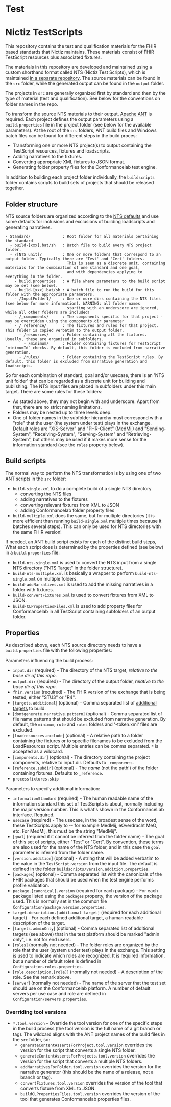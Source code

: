 # Test
# Nictiz TestScripts

This repository contains the test and qualification materials for the FHIR based standards that Nictiz maintains. These materials consist of FHIR TestScript resources plus associated fixtures.

The materials in this repository are developed and maintained using a custom shorthand format called NTS (Nictiz Test Scripts), which is maintained [in a separate repository](https://github.com/Nictiz/Nictiz-tooling-testscripts/tree/main/generate). The source materials can be found in the `src` folder, while the generated output can be found in the `output` folder.

The projects in `src` are generally organized first by standard and then by the type of material (test and qualification). See below for the conventions on folder names in the repo.

To transform the source NTS materials to their output, [Apache ANT](https://ant.apache.org/) is required. Each project defines the output parameters using a `build.properties` file in the project folder (see below for the available parameters). At the root of the `src` folders, ANT build files and Windows batch files can be found for different steps in the build proces:

* Transforming one or more NTS project(s) to output containing the TestScript resources, fixtures and loadscripts.
* Adding narratives to the fixtures.
* Converting appropriate XML fixtures to JSON format.
* Generating folder property files for the Conformancelab test engine.

In addition to building each project folder individually, the `buildscripts` folder contains scripts to build sets of projects that should be released together. 

## Folder structure

NTS source folders are organized according to the [NTS defaults](https://github.com/Nictiz/Nictiz-tooling-testscripts/tree/main/generate#folder-structure) and use some defaults for inclusions and exclusions of building loadscripts and generating narratives.

```
- Standard/              : Root folder for all materials pertaining the standard
  - build-[xxx].bat/sh   : Batch file to build every NTS project folder.
  - /[NTS unit]/         : One or more folders that correspond to an output folder. Typically there are 'Test' and 'Cert' folders.
                           This is seen as a discrete unit, containing materials for the combination of one standard and one goal,
                           and with dependencies applying to everything in the folder.
    - build.properties   : A file where parameters to the build script may be set (see below).
    - build-[xxx].bat/sh : A batch file to run the build for this folder with the appropriate parameters.
    - /InputFolder1/     : One or more dirs containing the NTS files (see below for more information). WARNING: all folder names
                           starting with an underscore are ignored, while all other folders are included!
    - /_components/      : The components specific for that project - may be overridden using the components.dir parameter
    - /_reference/       : The fixtures and rules for that project. This folder is copied verbatim to the output folder.
      - /resources/      : Folder containing all the fixtures. Usually, these are organized in subfolders.
        - /minimum/      : Folder containing fixtures for TestScript `minimumId` checks. By default, this folder is excluded from narrative generation.
      - /rules/          : Folder containing the TestScript rules. By default, this folder is excluded from narrative generation and loadscripts.
```

So for each combination of standard, goal and/or usecase, there is an 'NTS unit folder' that can be regarded as a discrete unit for building and publishing. The NTS input files are placed in subfolders under this main target. There are some rules for these folders:

* As stated above, they may not begin with and underscore. Apart from that, there are no strict naming limitations.
* Folders may be nested up to three levels deep.
* One of folder names in the subfolder hierarchy must correspond with a "role" that the user (the system under test) plays in the exchange. Default roles are "XIS-Server" and "PHR-Client" (MedMij) and "Sending-System", "Receiving-System", "Serving-System" and "Retrieving-System", but others may be used if it makes more sense for the information standard (see the `roles` property below).

## Build scripts

The normal way to perform the NTS transformation is by using one of two ANT scripts in the `src` folder:
* `build-single.xml` to do a complete build of a single NTS directory
  * converting the NTS files
  * adding narratives to the fixtures
  * converting relevant fixtures from XML to JSON
  * adding Conformancelab folder property files
* `build-multiple.xml` does the same, but for multiple directories (it is more efficient than running `build-single.xml` multiple times because it batches several steps). This can only be used for NTS directories with the same FHIR version!

If needed, an ANT build script exists for each of the distinct build steps, What each script does is determined by the properties defined (see below) in a `build.properties` file:

* `build-nts-single.xml` is used to convert the NTS input from a single NTS directory ("NTS Target" in the folder structure).
* `build-nts-multiple.xml` is basically a wrapper to perform `build-nts-single.xml` on multiple folders.
* `build-addNarratives.xml` is used to add the missing narratives in a folder with fixtures.
* `build-convertFixtures.xml` is used to convert fixtures from XML to JSON.
* `build-CLPropertiesFiles.xml` is used to add property files for Conformancelab in all TestScript containing subfolders of an output folder.

## Properties
As described above, each NTS source directory needs to have a `build.properties` file with the following properties:

Parameters influencing the build process:

* `input.dir` (required) - The directory of the NTS target, _relative to the base dir of this repo_.
* `output.dir` (required) - The directory of the output folder, _relative to the base dir of this repo_.
* `fhir.version` (required) - The FHIR version of the exchange that is being tested, either "STU3" or "R4".
* [`targets.additional`] (optional) - Comma separated list of [additional targets](https://github.com/Nictiz/Nictiz-tooling-testscripts/tree/main/generate#building-different-variants) to build.
* [`dontgenerate.narrative.pattern`] (optional) - Comma separated list of file name patterns that should be excluded from narrative generation. By default, the `minimum`, `rule` and `rules` folders and '-token.xml' files are excluded.
* [`loadresources.exclude`] (optional) - A relative path to a folder containing the fixtures or to specific filenames to be excluded from the LoadResources script. Multiple entries can be comma separated. `*` is accepted as a wildcard.
* [`components.dir`] (optional) - The directory containing the project components, relative to input.dir. Defaults to `_components`.
* [`reference.subdir`] (optional) - The _name_ (not the path!) of the folder containing fixtures. Defaults to `_reference`.
* `processfixtures.skip`

Parameters to specify additional information:
* `informationStandard` (required) - The human readable name of the information standard this set of TestScripts is about, normally including the major version number. This is what's shown in the ConformanceLab interface. Required.
* `usecase` (required) - The usecase, in the broadest sense of the word, these TestScripts apply to -- for example MedMij, eOverdracht MeO, etc. For MedMij, this must be the string "MedMij".
* [`goal`] (required if it cannot be inferred from the folder name) - The goal of this set of scripts, either "Test" or "Cert". By convention, these terms are also used for the name of the NTS folder, and in this case the `goal` parameter is inferred from the folder name.
* [`version.addition`] (optional) - A string that will be added verbatim to the value in the `TestScript.version` from the input file. The default is defined in the folder `buildscripts/version.addition.properties`.
* [`packages`] (optional) - Comma separated list with the canonicals of the FHIR packages that should be used when the test engine performs profile validation.
* `package.[canonical].version` (required for each package) - For each package listed using the `packages` property, the version of the package used. This is normally set in the common file `Configuration/package.version.properties`.
* `target.description.[additional target]` (required for each additional target) - For each defined additional target, a human readable description of the target.
* [`targets.adminOnly`] (optional) - Comma separated list of additional targets (see above) that in the test platform should be marked "admin only", i.e. not for end users.
* [`roles`] (normally not needed) - The folder roles are organized by the role that the user (system under test) plays in the exchange. This setting is used to indicate which roles are recognized. It is required information, but a number of default roles is defined in `Configuration.roles.properties`.
* [`role.description.[role]`] (normally not needed) - A description of the role. See the remark above.
* [`server`] (normally not needed) - The name of the server that the test set should use on the Conformancelab platform. A number of default servers per use case and role are defined in `Configuration/servers.properties`.

### Overriding tool versions
* `*.tool.version` - Override the tool version for one of the specific steps in the build process (the tool version is the full name of a git branch or tag). The wildcard aligns with the ANT project names of the build files in the `src` folder, so:
  * `generateContentAssertsForProject.tool.version` overrides the version for the script that converts a single NTS folder.
  * `generateContentAssertsForProjects.tool.version` overrides the version for the script that converts a multiple NTS folders.
  * `addNarrativesForFolder.tool.version` overrides the version for the narrative generator (this should be the name of a release, not a branch or tag).
  * `convertFixtures.tool.version` overrides the version of the tool that converts fixture from XML to JSON.
  * `buildCLPropertiesFiles.tool.version` overrides the version of the tool that generates Conformancelab properties files.
